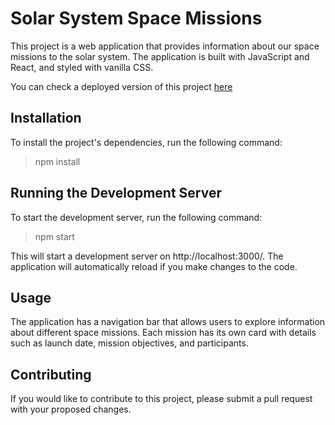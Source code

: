 # Solar System Space Missions

This project is a web application that provides information about our space missions to the solar system. The application is built with JavaScript and React, and styled with vanilla CSS.

You can check a deployed version of this project [here](https://vinicius-shk-project-solar-system.vercel.app/)

## Installation

To install the project's dependencies, run the following command:

> npm install

## Running the Development Server

To start the development server, run the following command:

> npm start


This will start a development server on http://localhost:3000/. The application will automatically reload if you make changes to the code.

## Usage

The application has a navigation bar that allows users to explore information about different space missions. Each mission has its own card with details such as launch date, mission objectives, and participants.

## Contributing

If you would like to contribute to this project, please submit a pull request with your proposed changes.
